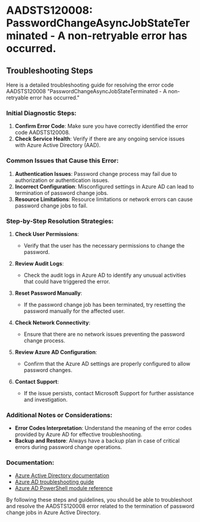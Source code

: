 
# AADSTS120008: PasswordChangeAsyncJobStateTerminated - A non-retryable error has occurred.


## Troubleshooting Steps
Here is a detailed troubleshooting guide for resolving the error code AADSTS120008 "PasswordChangeAsyncJobStateTerminated - A non-retryable error has occurred."

### Initial Diagnostic Steps:
1. **Confirm Error Code**: Make sure you have correctly identified the error code AADSTS120008.
2. **Check Service Health**: Verify if there are any ongoing service issues with Azure Active Directory (AAD).

### Common Issues that Cause this Error:
1. **Authentication Issues**: Password change process may fail due to authorization or authentication issues.
2. **Incorrect Configuration**: Misconfigured settings in Azure AD can lead to termination of password change jobs.
3. **Resource Limitations**: Resource limitations or network errors can cause password change jobs to fail.

### Step-by-Step Resolution Strategies:
1. **Check User Permissions**:
    - Verify that the user has the necessary permissions to change the password.
    
2. **Review Audit Logs**:
    - Check the audit logs in Azure AD to identify any unusual activities that could have triggered the error.

3. **Reset Password Manually**:
    - If the password change job has been terminated, try resetting the password manually for the affected user.

4. **Check Network Connectivity**:
    - Ensure that there are no network issues preventing the password change process.

5. **Review Azure AD Configuration**:
    - Confirm that the Azure AD settings are properly configured to allow password changes.

6. **Contact Support**:
    - If the issue persists, contact Microsoft Support for further assistance and investigation.

### Additional Notes or Considerations:
- **Error Codes Interpretation**: Understand the meaning of the error codes provided by Azure AD for effective troubleshooting.
- **Backup and Restore**: Always have a backup plan in case of critical errors during password change operations.

### Documentation:
- [Azure Active Directory documentation](https://docs.microsoft.com/en-us/azure/active-directory/)
- [Azure AD troubleshooting guide](https://docs.microsoft.com/en-us/azure/active-directory/fundamentals/active-directory-accessmanagement-troubleshoot)
- [Azure AD PowerShell module reference](https://docs.microsoft.com/en-us/powershell/module/azuread/?view=azureadps-2.0)

By following these steps and guidelines, you should be able to troubleshoot and resolve the AADSTS120008 error related to the termination of password change jobs in Azure Active Directory.